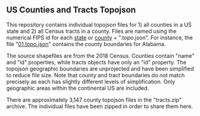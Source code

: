 <h2>US Counties and Tracts Topojson</h2>

This repository contains individual topojson files for 1) all counties in a US state and 2) all Census tracts in a county. Files are named using the numerical FIPS id for each <a href="https://www.nrcs.usda.gov/wps/portal/nrcs/detail/?cid=nrcs143_013696">state</a> or <a href="https://www.nrcs.usda.gov/wps/portal/nrcs/detail/national/home/?cid=nrcs143_013697">county</a> + ".topo.json". For instance, the file "<a href="https://github.com/jethin/us-counties-tracts-topojson/blob/main/counties/01.topo.json">01.topo.json</a>" contains the county boundaries for Alabama.

The source shapefiles are from the 2018 Census. Counties contain "name" and "id" properties, while tracts objects have only an "id" property. The topojson geographic boundaries are unprojected and have been simplified to reduce file size. Note that county and tract boundaries do not match precisely as each has slightly different levels of simplification. Only geographic areas within the continental US are included.

There are approximately 3,147 county topojson files in the "tracts.zip" archive. The individual files have been zipped in order to share them here.
